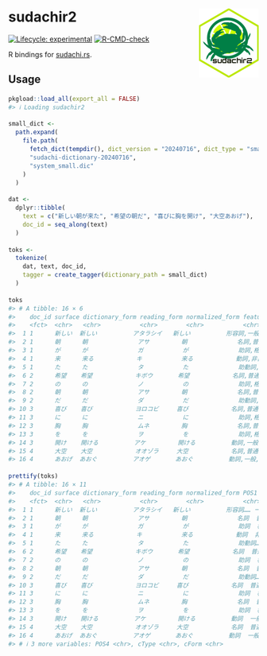 
<!-- README.md is generated from README.Rmd. Please edit that file -->

# sudachir2 <img src="man/figures/logo.png" align="right" height="139" alt="sudachir2 logo" />

<!-- badges: start -->

[![Lifecycle:
experimental](https://img.shields.io/badge/lifecycle-experimental-orange.svg)](https://lifecycle.r-lib.org/articles/stages.html#experimental)
[![R-CMD-check](https://github.com/paithiov909/sudachir2/actions/workflows/R-CMD-check.yaml/badge.svg)](https://github.com/paithiov909/sudachir2/actions/workflows/R-CMD-check.yaml)
<!-- badges: end -->

R bindings for
[sudachi.rs](https://github.com/WorksApplications/sudachi.rs).

## Usage

``` r
pkgload::load_all(export_all = FALSE)
#> ℹ Loading sudachir2

small_dict <-
  path.expand(
    file.path(
      fetch_dict(tempdir(), dict_version = "20240716", dict_type = "small"),
      "sudachi-dictionary-20240716",
      "system_small.dic"
    )
  )

dat <-
  dplyr::tibble(
    text = c("新しい朝が来た", "希望の朝だ", "喜びに胸を開け", "大空あおげ"),
    doc_id = seq_along(text)
  )

toks <-
  tokenize(
    dat, text, doc_id,
    tagger = create_tagger(dictionary_path = small_dict)
  )

toks
#> # A tibble: 16 × 6
#>    doc_id surface dictionary_form reading_form normalized_form feature          
#>    <fct>  <chr>   <chr>           <chr>        <chr>           <chr>            
#>  1 1      新しい  新しい          アタラシイ   新しい          形容詞,一般,*,*,形容詞,連…
#>  2 1      朝      朝              アサ         朝              名詞,普通名詞,副詞可能,*,*…
#>  3 1      が      が              ガ           が              助詞,格助詞,*,*,*,*……
#>  4 1      来      来る            キ           来る            動詞,非自立可能,*,*,カ行変…
#>  5 1      た      た              タ           た              助動詞,*,*,*,助動詞-タ,…
#>  6 2      希望    希望            キボウ       希望            名詞,普通名詞,サ変可能,*,*…
#>  7 2      の      の              ノ           の              助詞,格助詞,*,*,*,*……
#>  8 2      朝      朝              アサ         朝              名詞,普通名詞,副詞可能,*,*…
#>  9 2      だ      だ              ダ           だ              助動詞,*,*,*,助動詞-ダ,…
#> 10 3      喜び    喜び            ヨロコビ     喜び            名詞,普通名詞,一般,*,*,*…
#> 11 3      に      に              ニ           に              助詞,格助詞,*,*,*,*……
#> 12 3      胸      胸              ムネ         胸              名詞,普通名詞,一般,*,*,*…
#> 13 3      を      を              ヲ           を              助詞,格助詞,*,*,*,*……
#> 14 3      開け    開ける          アケ         開ける          動詞,一般,*,*,下一段-カ行…
#> 15 4      大空    大空            オオゾラ     大空            名詞,普通名詞,一般,*,*,*…
#> 16 4      あおげ  あおぐ          アオゲ       あおぐ          動詞,一般,*,*,五段-ガ行,…

prettify(toks)
#> # A tibble: 16 × 11
#>    doc_id surface dictionary_form reading_form normalized_form POS1  POS2  POS3 
#>    <fct>  <chr>   <chr>           <chr>        <chr>           <chr> <chr> <chr>
#>  1 1      新しい  新しい          アタラシイ   新しい          形容詞…… 一般  <NA> 
#>  2 1      朝      朝              アサ         朝              名詞  普通名詞… 副詞可能…
#>  3 1      が      が              ガ           が              助詞  格助詞…… <NA> 
#>  4 1      来      来る            キ           来る            動詞  非自立可… <NA> 
#>  5 1      た      た              タ           た              助動詞…… <NA>  <NA> 
#>  6 2      希望    希望            キボウ       希望            名詞  普通名詞… サ変可能…
#>  7 2      の      の              ノ           の              助詞  格助詞…… <NA> 
#>  8 2      朝      朝              アサ         朝              名詞  普通名詞… 副詞可能…
#>  9 2      だ      だ              ダ           だ              助動詞…… <NA>  <NA> 
#> 10 3      喜び    喜び            ヨロコビ     喜び            名詞  普通名詞… 一般 
#> 11 3      に      に              ニ           に              助詞  格助詞…… <NA> 
#> 12 3      胸      胸              ムネ         胸              名詞  普通名詞… 一般 
#> 13 3      を      を              ヲ           を              助詞  格助詞…… <NA> 
#> 14 3      開け    開ける          アケ         開ける          動詞  一般  <NA> 
#> 15 4      大空    大空            オオゾラ     大空            名詞  普通名詞… 一般 
#> 16 4      あおげ  あおぐ          アオゲ       あおぐ          動詞  一般  <NA> 
#> # ℹ 3 more variables: POS4 <chr>, cType <chr>, cForm <chr>
```

